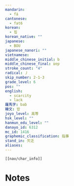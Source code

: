 ```yaml
---
mandarin:
  - fá
cantonese:
  - fat6
korean:
  - 핍
korean_native: ""
japanese:
  - BOU
japanese_nanori: ""
vietnamese:
middle_chinese_initial: b
middle_chinese_final: ɨɐp
stroke_count: "4"
radical: 丿
skip_number: 2-1-3
grade_level: 6
pos: ""
english:
  - scarcity
  - lack
羅馬字: bab
韓文: 밥
joyo_level: 高等
hsk_level: ""
hanmun_edu_level: ""
danayo_id: 6312
mc_id: 1416
graphemic_classification: 指事
stand_in: 欠乏
aliases:
---
```

```meta-bind-embed
[[nav/char_info]]
```

# Notes
